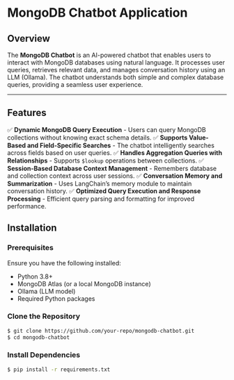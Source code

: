 # MongoDB Chatbot Application

## Overview
The **MongoDB Chatbot** is an AI-powered chatbot that enables users to interact with MongoDB databases using natural language. It processes user queries, retrieves relevant data, and manages conversation history using an LLM (Ollama). The chatbot understands both simple and complex database queries, providing a seamless user experience.

---

## Features
✅ **Dynamic MongoDB Query Execution** - Users can query MongoDB collections without knowing exact schema details.
✅ **Supports Value-Based and Field-Specific Searches** - The chatbot intelligently searches across fields based on user queries.
✅ **Handles Aggregation Queries with Relationships** - Supports `$lookup` operations between collections.
✅ **Session-Based Database Context Management** - Remembers database and collection context across user sessions.
✅ **Conversation Memory and Summarization** - Uses LangChain’s memory module to maintain conversation history.
✅ **Optimized Query Execution and Response Processing** - Efficient query parsing and formatting for improved performance.


## Installation
### **Prerequisites**
Ensure you have the following installed:
- Python 3.8+
- MongoDB Atlas (or a local MongoDB instance)
- Ollama (LLM model)
- Required Python packages

### **Clone the Repository**
```sh
$ git clone https://github.com/your-repo/mongodb-chatbot.git
$ cd mongodb-chatbot
```

### **Install Dependencies**
```sh
$ pip install -r requirements.txt
```
